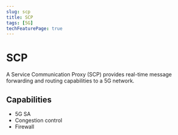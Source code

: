 ```yaml
---
slug: scp
title: SCP
tags: [5G]
techFeaturePage: true
---
```


# SCP

A Service Communication Proxy (SCP) provides real-time message
forwarding and routing capabilities to a 5G network.

## Capabilities

- 5G SA
- Congestion control
- Firewall

